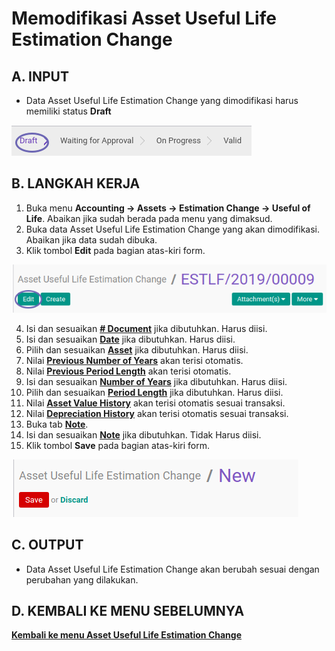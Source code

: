 # Memodifikasi Asset Useful Life Estimation Change

## A. INPUT

* Data Asset Useful Life Estimation Change yang dimodifikasi harus memiliki status **Draft**

![](../../img/asset-useful-life-estimation-change/status-draft.png)

## B. LANGKAH KERJA

1. Buka menu **Accounting -> Assets -> Estimation Change -> Useful of Life**. Abaikan jika sudah berada pada menu yang dimaksud.
2. Buka data Asset Useful Life Estimation Change yang akan dimodifikasi. Abaikan jika data sudah dibuka.
3. Klik tombol **Edit** pada bagian atas-kiri form.

![](../../img/asset-useful-life-estimation-change/tombol-edit.png)

4. Isi dan sesuaikan **[# Document](./penjelasan.md#field-document)** jika dibutuhkan. Harus diisi.
5. Isi dan sesuaikan **[Date](./penjelasan.md#field-date)** jika dibutuhkan. Harus diisi.
6. Pilih dan sesuaikan **[Asset](./penjelasan.md#field-asset)** jika dibutuhkan.  Harus diisi.
7. Nilai **[Previous Number of Years](./penjelasan.md#field-previous-number-of-years)** akan terisi otomatis.
8. Nilai **[Previous Period Length](./penjelasan.md#field-previous-periode-length)** akan terisi otomatis.
9. Isi dan sesuaikan **[Number of Years](./penjelasan.md#field-number-of-years)** jika dibutuhkan. Harus diisi.
10. Pilih dan sesuaikan **[Period Length](./penjelasan.md#field-periode-length)** jika dibutuhkan. Harus diisi.
11. Nilai **[Asset Value History](./penjelasan.md#field-asset-value-history)** akan terisi otomatis sesuai transaksi.
12. Nilai **[Depreciation History](./penjelasan.md#field-depreciation-value-history)** akan terisi otomatis sesuai transaksi.
13. Buka tab **[Note](./penjelasan.md#tab-note)**.
14. Isi dan sesuaikan **[Note](./penjelasan.md#field-note)** jika dibutuhkan. Tidak Harus diisi.
15. Klik tombol **Save** pada bagian atas-kiri form.

![](../../img/asset-useful-life-estimation-change/tombol-simpan.png)

## C. OUTPUT

* Data Asset Useful Life Estimation Change akan berubah sesuai dengan perubahan yang dilakukan.

## D. KEMBALI KE MENU SEBELUMNYA

[**Kembali ke menu Asset Useful Life Estimation Change**](./../asset-useful-life-estimation-change.md)
